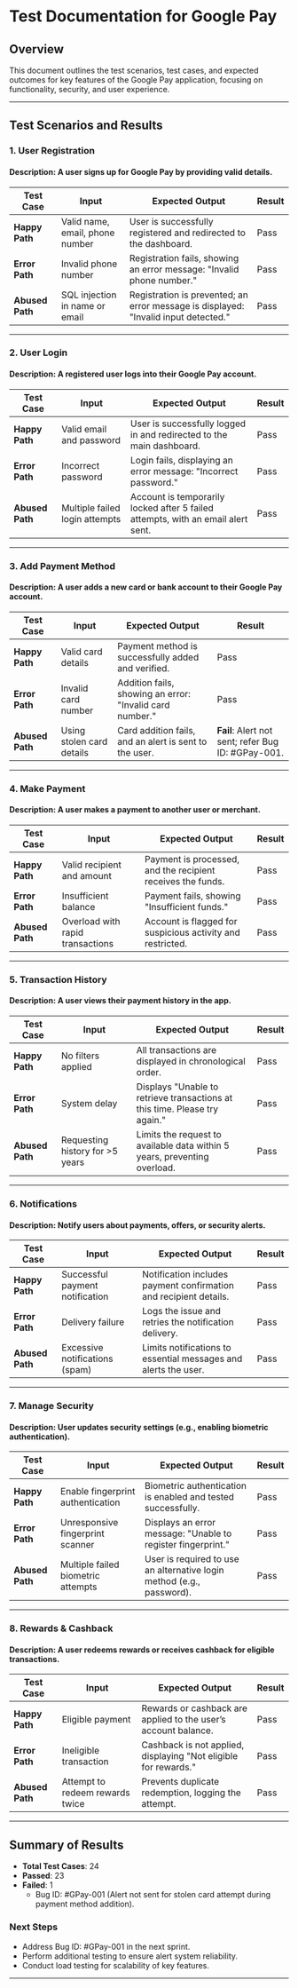 # **Test Documentation for Google Pay**

## **Overview**
This document outlines the test scenarios, test cases, and expected outcomes for key features of the Google Pay application, focusing on functionality, security, and user experience.

---

## **Test Scenarios and Results**

### **1. User Registration**
#### **Description**: A user signs up for Google Pay by providing valid details.

| **Test Case**       | **Input**                          | **Expected Output**                                                                 | **Result**          |
|----------------------|------------------------------------|-------------------------------------------------------------------------------------|----------------------|
| **Happy Path**       | Valid name, email, phone number   | User is successfully registered and redirected to the dashboard.                    | Pass                |
| **Error Path**       | Invalid phone number              | Registration fails, showing an error message: "Invalid phone number."               | Pass                |
| **Abused Path**      | SQL injection in name or email    | Registration is prevented; an error message is displayed: "Invalid input detected." | Pass                |

---

### **2. User Login**
#### **Description**: A registered user logs into their Google Pay account.

| **Test Case**       | **Input**                          | **Expected Output**                                                                 | **Result**          |
|----------------------|------------------------------------|-------------------------------------------------------------------------------------|----------------------|
| **Happy Path**       | Valid email and password          | User is successfully logged in and redirected to the main dashboard.                | Pass                |
| **Error Path**       | Incorrect password                | Login fails, displaying an error message: "Incorrect password."                     | Pass                |
| **Abused Path**      | Multiple failed login attempts    | Account is temporarily locked after 5 failed attempts, with an email alert sent.    | Pass                |

---

### **3. Add Payment Method**
#### **Description**: A user adds a new card or bank account to their Google Pay account.

| **Test Case**       | **Input**                          | **Expected Output**                                                                 | **Result**          |
|----------------------|------------------------------------|-------------------------------------------------------------------------------------|----------------------|
| **Happy Path**       | Valid card details                | Payment method is successfully added and verified.                                  | Pass                |
| **Error Path**       | Invalid card number               | Addition fails, showing an error: "Invalid card number."                            | Pass                |
| **Abused Path**      | Using stolen card details         | Card addition fails, and an alert is sent to the user.                              | **Fail**: Alert not sent; refer Bug ID: #GPay-001. |

---

### **4. Make Payment**
#### **Description**: A user makes a payment to another user or merchant.

| **Test Case**       | **Input**                          | **Expected Output**                                                                 | **Result**          |
|----------------------|------------------------------------|-------------------------------------------------------------------------------------|----------------------|
| **Happy Path**       | Valid recipient and amount        | Payment is processed, and the recipient receives the funds.                         | Pass                |
| **Error Path**       | Insufficient balance              | Payment fails, showing "Insufficient funds."                                       | Pass                |
| **Abused Path**      | Overload with rapid transactions  | Account is flagged for suspicious activity and restricted.                          | Pass                |

---

### **5. Transaction History**
#### **Description**: A user views their payment history in the app.

| **Test Case**       | **Input**                          | **Expected Output**                                                                 | **Result**          |
|----------------------|------------------------------------|-------------------------------------------------------------------------------------|----------------------|
| **Happy Path**       | No filters applied                | All transactions are displayed in chronological order.                              | Pass                |
| **Error Path**       | System delay                      | Displays "Unable to retrieve transactions at this time. Please try again."          | Pass                |
| **Abused Path**      | Requesting history for >5 years   | Limits the request to available data within 5 years, preventing overload.           | Pass                |

---

### **6. Notifications**
#### **Description**: Notify users about payments, offers, or security alerts.

| **Test Case**       | **Input**                          | **Expected Output**                                                                 | **Result**          |
|----------------------|------------------------------------|-------------------------------------------------------------------------------------|----------------------|
| **Happy Path**       | Successful payment notification   | Notification includes payment confirmation and recipient details.                   | Pass                |
| **Error Path**       | Delivery failure                  | Logs the issue and retries the notification delivery.                               | Pass                |
| **Abused Path**      | Excessive notifications (spam)    | Limits notifications to essential messages and alerts the user.                     | Pass                |

---

### **7. Manage Security**
#### **Description**: User updates security settings (e.g., enabling biometric authentication).

| **Test Case**       | **Input**                          | **Expected Output**                                                                 | **Result**          |
|----------------------|------------------------------------|-------------------------------------------------------------------------------------|----------------------|
| **Happy Path**       | Enable fingerprint authentication | Biometric authentication is enabled and tested successfully.                        | Pass                |
| **Error Path**       | Unresponsive fingerprint scanner  | Displays an error message: "Unable to register fingerprint."                        | Pass                |
| **Abused Path**      | Multiple failed biometric attempts | User is required to use an alternative login method (e.g., password).               | Pass                |

---

### **8. Rewards & Cashback**
#### **Description**: A user redeems rewards or receives cashback for eligible transactions.

| **Test Case**       | **Input**                          | **Expected Output**                                                                 | **Result**          |
|----------------------|------------------------------------|-------------------------------------------------------------------------------------|----------------------|
| **Happy Path**       | Eligible payment                  | Rewards or cashback are applied to the user’s account balance.                      | Pass                |
| **Error Path**       | Ineligible transaction            | Cashback is not applied, displaying "Not eligible for rewards."                     | Pass                |
| **Abused Path**      | Attempt to redeem rewards twice   | Prevents duplicate redemption, logging the attempt.                                 | Pass                |

---

## **Summary of Results**
- **Total Test Cases**: 24  
- **Passed**: 23  
- **Failed**: 1  
  - Bug ID: #GPay-001 (Alert not sent for stolen card attempt during payment method addition).

### **Next Steps**
- Address Bug ID: #GPay-001 in the next sprint.
- Perform additional testing to ensure alert system reliability.
- Conduct load testing for scalability of key features.

---

